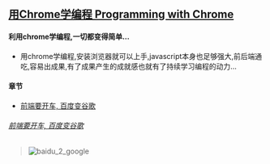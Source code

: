 ## [用Chrome学编程 Programming with Chrome](https://zhaoolee.com/ProgrammingWithChrome/)




#### 利用chrome学编程,一切都变得简单...
- 用chrome学编程,安装浏览器就可以上手,javascript本身也足够强大,前后端通吃,容易出成果,有了成果产生的成就感也就有了持续学习编程的动力...

#### 章节

- [前端要开车, 百度变谷歌](https://zhaoolee.com/ProgrammingWithChrome/baidu_2_google/)




###### [前端要开车, 百度变谷歌](https://zhaoolee.com/ProgrammingWithChrome/baidu_2_google/)

> ![baidu_2_google](https://user-images.githubusercontent.com/15868458/62856847-8e954700-bd28-11e9-8797-76e014ce06d3.gif)
